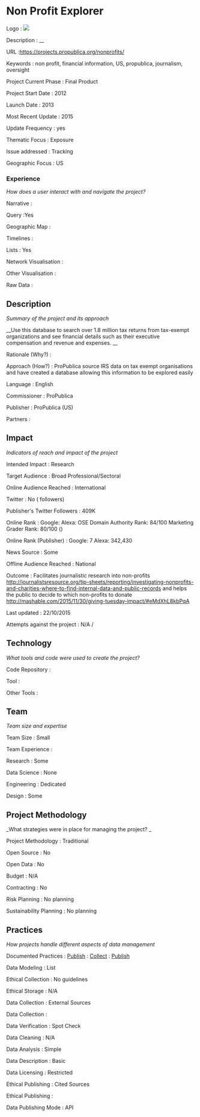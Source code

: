 # Non Profit Explorer


Logo
: ![](N/A)

Description
: __

URL
:https://projects.propublica.org/nonprofits/


Keywords
: non profit, financial information, US, propublica, journalism, oversight



Project Current Phase
: Final Product

    

Project Start Date
: 2012



Launch Date
: 2013



Most Recent Update
: 2015



Update Frequency
: yes



Thematic Focus
: Exposure



Issue addressed
: Tracking 



Geographic Focus
: US


### Experience

_How does a user interact with and navigate the project?_

Narrative
:  

Query
:Yes 

Geographic Map
:  

Timelines
:  

Lists
: Yes 

Network Visualisation
:  

Other Visualisation
:   

Raw Data 
:

## Description

_Summary of the project and its approach_

__Use this database to search over 1.8 million tax returns from tax-exempt organizations and see financial details such as their executive compensation and revenue and expenses. __


Rationale (Why?)
: 



Approach (How?)
: ProPublica source IRS data on tax exempt organisations and have created a database allowing this information to be explored easily



Language
: English



Commissioner
: ProPublica



Publisher
: ProPublica (US)



Partners
: 


## Impact

_Indicators of reach and impact of the project_

Intended Impact
: Research



Target Audience
: Broad Professional/Sectoral



Online Audience Reached
: International



Twitter
: No ( followers)



Publisher's Twitter Followers
: 409K



Online Rank
:  Google:    Alexa:   OSE Domain Authority Rank: 84/100 Marketing Grader Rank: 80/100 ()


Online Rank (Publisher)
:  Google: 7  Alexa: 342,430



News Source
: Some



Offline Audience Reached
: National



Outcome
: Facilitates journalistic research into non-profits http://journalistsresource.org/tip-sheets/reporting/investigating-nonprofits-and-charities-where-to-find-internal-data-and-public-records and helps the public to decide to which non-profits to donate http://mashable.com/2015/11/30/giving-tuesday-impact/#eMdXhL8kbPqA



Last updated
: 22/10/2015


Attempts against the project
: N/A  / 


## Technology

_What tools and code were used to create the project?_

Code Repository
: []()



Tool
: 



Other Tools
: 


## Team

_Team size and expertise_

Team Size
: Small



Team Experience
:  

Research
: Some 

Data Science
: None 

Engineering
:  Dedicated

Design
: Some


## Project Methodology

_What strategies were in place for managing the project? _

Project Methodology
: Traditional



Open Source
: No



Open Data
: No



Budget
: N/A



Contracting
: No



Risk Planning
: No planning



Sustainability Planning
: No planning



## Practices

_How projects handle different aspects of data management_

Documented Practices
: [Publish](https://projects.propublica.org/nonprofits/api) 
: [Collect](https://projects.propublica.org/nonprofits/)
: [Publish](https://www.propublica.org/about/propublica-data-terms-of-use)


Data Modeling
: List



Ethical Collection
: No guidelines



Ethical Storage
: N/A



Data Collection
: External Sources



Data Collection
: 



Data Verification
: Spot Check



Data Cleaning
: N/A



Data Analysis
: Simple



Data Description
: Basic



Data Licensing
: Restricted



Ethical Publishing
: Cited Sources



Ethical Publishing
: 



Data Publishing Mode
: API
